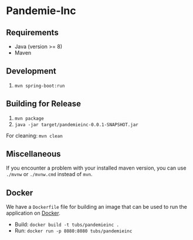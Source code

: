 # Pandemie-Inc

## Requirements
- Java (version >= 8)
- Maven

## Development

1) `mvn spring-boot:run`


## Building for Release

1) `mvn package`
2) `java -jar target/pandemieinc-0.0.1-SNAPSHOT.jar`

For cleaning: `mvn clean`


## Miscellaneous

If you encounter a problem with your installed maven version, you can use `./mvnw` or `./mvnw.cmd` instead
of `mvn`.


## Docker

We have a `Dockerfile` file for building an image that can be used to run the application on [Docker](https://www.docker.com).
- Build: `docker build -t tubs/pandemieinc .`
- Run: `docker run -p 8080:8080 tubs/pandemieinc`
